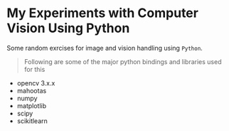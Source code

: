 # My Experiments with Computer Vision Using Python

Some random exrcises for image and vision handling using `Python`.

> Following are some of the major python bindings and libraries used for this

- opencv 3.x.x
- mahootas
- numpy
- matplotlib
- scipy
- scikitlearn
